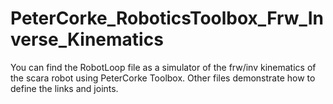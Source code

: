 # PeterCorke_RoboticsToolbox_Frw_Inverse_Kinematics

You can find the RobotLoop file as a simulator of the frw/inv kinematics of the scara robot using PeterCorke Toolbox. Other files demonstrate how to define the links and joints.
